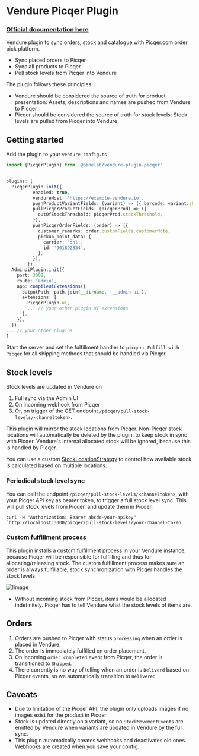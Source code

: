 # Vendure Picqer Plugin

### [Official documentation here](https://pinelab-plugins.com/plugin/vendure-plugin-picqer)

Vendure plugin to sync orders, stock and catalogue with Picqer.com order pick platform.

- Sync placed orders to Picqer
- Sync all products to Picqer
- Pull stock levels from Picqer into Vendure

The plugin follows these principles:

- Vendure should be considered the source of truth for product presentation: Assets, descriptions and names are pushed from Vendure to Picqer
- Picqer should be considered the source of truth for stock levels: Stock levels are pulled from Picqer into Vendure

## Getting started

Add the plugin to your `vendure-config.ts`

```ts
import {PicqerPlugin} from '@pinelab/vendure-plugin-picqer'

...
plugins: [
  PicqerPlugin.init({
          enabled: true,
          vendureHost: 'https://example-vendure.io',
          pushProductVariantFields: (variant) => ({ barcode: variant.sku }),
          pullPicqerProductFields: (picqerProd) => ({
            outOfStockThreshold: picqerProd.stockThreshold,
          }),
          pushPicqerOrderFields: (order) => ({
            customer_remarks: order.customFields.customerNote,
            pickup_point_data: {
              carrier: 'dhl',
              id: '901892834',
            },
          }),
        }),
  AdminUiPlugin.init({
    port: 3002,
    route: 'admin',
    app: compileUiExtensions({
      outputPath: path.join(__dirname, '__admin-ui'),
      extensions: [
        PicqerPlugin.ui,
        ... // your other plugin UI extensions
      ],
    }),
  }),
... // your other plugins
]

```

Start the server and set the fulfillment handler to `picqer: Fulfill with Picqer` for all shipping methods that should be handled via Picqer.

## Stock levels

Stock levels are updated in Vendure on

1. Full sync via the Admin UI
2. On incoming webhook from Picqer
3. Or, on trigger of the GET endpoint `/picqer/pull-stock-levels/<channeltoken>`.

This plugin will mirror the stock locations from Picqer. Non-Picqer stock locations will automatically be deleted by the plugin, to keep stock in sync with Picqer. Vendure's internal allocated stock will be ignored, because this is handled by Picqer.

You can use a custom [StockLocationStrategy](https://github.com/vendure-ecommerce/vendure/blob/major/packages/core/src/config/catalog/default-stock-location-strategy.ts) to control how available stock is calculated based on multiple locations.

### Periodical stock level sync

You can call the endpoint `/picqer/pull-stock-levels/<channeltoken>`, with your Picqer API key as bearer token, to trigger a full stock level sync. This will pull stock levels from Picqer, and update them in Picqer.

```
curl -H "Authorization: Bearer abcde-your-apikey" `http://localhost:3000/picqer/pull-stock-levels/your-channel-token`
```

### Custom fulfillment process

This plugin installs a custom fulfillment process in your Vendure instance, because Picqer will be responsible for fulfilling and thus for allocating/releasing stock. The custom fulfillment process makes sure an order is always fulfillable, stock synchronization with Picqer handles the stock levels.

![!image](https://www.plantuml.com/plantuml/png/VOt1IeP054RtynJV0rIeAn4C9OXs2L7xmRdIq7McPkuiUlkqKVW5SNUvd7E-BeeEacPMJsp92UuVyK7Ef40DUcCW7XMiq1pNqmT3GMt0WVtK4MM1A7xyWf-oSXOTz2-qCuWamdHHx9dzg8Ns_IR7NztBehTbSGUz4QQjJWlFYIVBd3UkzS6EFnGEzjkA8tsR1S4KYFuVRVs0z_opReUXuw5UtyOBrQtKp4hz0G00)

- Without incoming stock from Picqer, items would be allocated indefinitely. Picqer has to tell Vendure what the stock levels of items are.

## Orders

1. Orders are pushed to Picqer with status `processing` when an order is placed in Vendure.
2. The order is immediately fulfilled on order placement.
3. On incoming `order.completed` event from Picqer, the order is transitioned to `Shipped`.
4. There currently is no way of telling when an order is `Deliverd` based on Picqer events, so we automatically transition to `Delivered`.

## Caveats

- Due to limitation of the Picqer API, the plugin only uploads images if no images exist for the product in Picqer.
- Stock is updated directly on a variant, so no `StockMovementEvents` are emitted by Vendure when variants are updated in Vendure by the full sync.
- This plugin automatically creates webhooks and deactivates old ones. Webhooks are created when you save your config.
